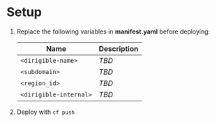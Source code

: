 # Setup

1. Replace the following variables in **manifest.yaml** before deploying:

    |           Name           |     Description     |
    |--------------------------|---------------------|
    | ``<dirigible-name>``     | *TBD*               |
    | ``<subdomain>``          | *TBD*               |
    | ``<region_id>``          | *TBD*               |
    | ``<dirigible-internal>`` | *TBD*               |

1. Deploy with ``cf push``
